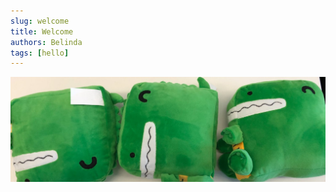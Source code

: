 ```yaml
---
slug: welcome
title: Welcome
authors: Belinda
tags: [hello]
---
```


[//]: # ([Docusaurus blogging features]&#40;https://docusaurus.io/docs/blog&#41; are powered by the [blog plugin]&#40;https://docusaurus.io/docs/api/plugins/@docusaurus/plugin-content-blog&#41;.)

[//]: # ()
[//]: # (Simply add Markdown files &#40;or folders&#41; to the `blog` directory.)

[//]: # ()
[//]: # (Regular blog authors can be added to `authors.yml`.)

[//]: # ()
[//]: # (The blog post date can be extracted from filenames, such as:)

[//]: # ()
[//]: # (- `2019-05-30-welcome.md`)

[//]: # (- `2019-05-30-welcome/index.md`)

[//]: # ()
[//]: # (A blog post folder can be convenient to co-locate blog post images:)

![Docusaurus Plushie](./docusaurus-plushie-banner.jpeg)

[//]: # (The blog supports tags as well!)

[//]: # ()
[//]: # (**And if you don't want a blog**: just delete this directory, and use `blog: false` in your Docusaurus config.)

